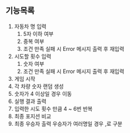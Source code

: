 ## 기능목록

1. 자동차 명 입력
   1. 5자 이하 여부
   2. 중복 여부
   3. 조건 만족 실패 시 Error 메시지 출력 후 재입력
2. 시도할 횟수 입력
   1. 숫자 여부
   2. 조건 만족 실패 시 Error 메시지 출력 후 재입력
3. 게임 시작
4. 각 차량 숫자 랜덤 생성
5. 숫자가 4 이상일 경우 이동
6. 실행 결과 출력
7. 입력한 시도 횟수 만큼 4 ~ 6번 반복
8. 최종 포지션 비교
9. 최종 우승자 출력 우승자가 여러명일 경우 ,로 구분